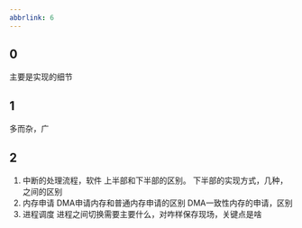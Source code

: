 ```yaml
---
abbrlink: 6
---
```


## 0

主要是实现的细节

## 1

多而杂，广

## 2

1. 中断的处理流程，软件
	上半部和下半部的区别。
	下半部的实现方式，几种，之间的区别
2. 内存申请
	DMA申请内存和普通内存申请的区别
	DMA一致性内存的申请，区别
3. 进程调度
	进程之间切换需要主要什么，对咋样保存现场，关键点是啥
